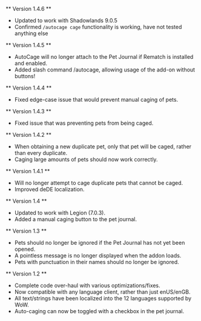 ** Version 1.4.6 **
* Updated to work with Shadowlands 9.0.5
* Confirmed `/autocage cage` functionality is working, have not tested anything else

** Version 1.4.5 **
* AutoCage will no longer attach to the Pet Journal if Rematch is installed and enabled.
* Added slash command /autocage, allowing usage of the add-on without buttons!

** Version 1.4.4 **
* Fixed edge-case issue that would prevent manual caging of pets.

** Version 1.4.3 **
* Fixed issue that was preventing pets from being caged.

** Version 1.4.2 **
* When obtaining a new duplicate pet, only that pet will be caged, rather than every duplicate.
* Caging large amounts of pets should now work correctly.

** Version 1.4.1 **
* Will no longer attempt to cage duplicate pets that cannot be caged.
* Improved deDE localization.

** Version 1.4 **
* Updated to work with Legion (7.0.3).
* Added a manual caging button to the pet journal.

** Version 1.3 **
* Pets should no longer be ignored if the Pet Journal has not yet been opened.
* A pointless message is no longer displayed when the addon loads.
* Pets with punctuation in their names should no longer be ignored.

** Version 1.2 **
* Complete code over-haul with various optimizations/fixes.
* Now compatible with any language client, rather than just enUS/enGB.
* All text/strings have been localized into the 12 languages supported by WoW.
* Auto-caging can now be toggled with a checkbox in the pet journal.
